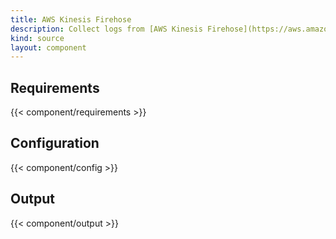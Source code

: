 ```yaml
---
title: AWS Kinesis Firehose
description: Collect logs from [AWS Kinesis Firehose](https://aws.amazon.com/kinesis/data-firehose)
kind: source
layout: component
---
```


## Requirements

{{< component/requirements >}}

## Configuration

{{< component/config >}}

## Output

{{< component/output >}}
